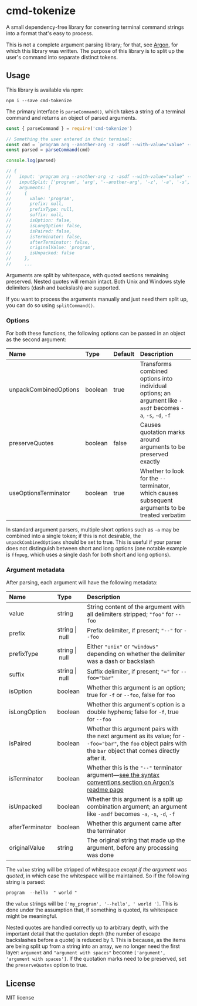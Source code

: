 # cmd-tokenize

A small dependency-free library for converting terminal command strings into a format that's easy to process.

This is not a complete argument parsing library; for that, see [Argon](https://github.com/msikma/argon), for which this library was written. The purpose of this library is to split up the user's command into separate distinct tokens.

## Usage

This library is available via npm:

```
npm i --save cmd-tokenize
```

The primary interface is `parseCommand()`, which takes a string of a terminal command and returns an object of parsed arguments.

```js
const { parseCommand } = require('cmd-tokenize')

// Something the user entered in their terminal:
const cmd = `program arg --another-arg -z -asdf --with-value="value" -- --after-terminator`
const parsed = parseCommand(cmd)

console.log(parsed)

// {
//   input: 'program arg --another-arg -z -asdf --with-value="value" -- --after-terminator',
//   inputSplit: ['program', 'arg', '--another-arg', '-z', '-a', '-s', '-d', '-f', '--with-value=', 'value', '--', '--after-terminator'],
//   arguments: [
//     {
//       value: 'program',
//       prefix: null,
//       prefixType: null,
//       suffix: null,
//       isOption: false,
//       isLongOption: false,
//       isPaired: false,
//       isTerminator: false,
//       afterTerminator: false,
//       originalValue: 'program',
//       isUnpacked: false
//     },
//     ...
```

Arguments are split by whitespace, with quoted sections remaining preserved. Nested quotes will remain intact. Both Unix and Windows style delimiters (dash and backslash) are supported.

If you want to process the arguments manually and just need them split up, you can do so using `splitCommand()`.

### Options

For both these functions, the following options can be passed in an object as the second argument:

| Name | Type | Default | Description |
|:-----|:-----|:--------|:------------|
| unpackCombinedOptions | boolean | true | Transforms combined options into individual options; an argument like `-asdf` becomes `-a`, `-s`, `-d`, `-f` |
| preserveQuotes | boolean | false | Causes quotation marks around arguments to be preserved exactly |
| useOptionsTerminator | boolean | true | Whether to look for the `--` terminator, which causes subsequent arguments to be treated verbatim |

In standard argument parsers, multiple short options such as `-a` may be combined into a single token; if this is not desirable, the `unpackCombinedOptions` should be set to true. This is useful if your parser does not distinguish between short and long options (one notable example is `ffmpeg`, which uses a single dash for both short and long options).

### Argument metadata

After parsing, each argument will have the following metadata:

| Name | Type | Description |
|:-----|:-----|:------------|
| value | string | String content of the argument with all delimiters stripped; `"foo"` for `--foo` |
| prefix | string&nbsp;\|&nbsp;null | Prefix delimiter, if present; `"--"` for `--foo` |
| prefixType | string&nbsp;\|&nbsp;null | Either `"unix"` or `"windows"` depending on whether the delimiter was a dash or backslash |
| suffix | string&nbsp;\|&nbsp;null | Suffix delimiter, if present; `"="` for `--foo="bar"` |
| isOption | boolean | Whether this argument is an option; true for `-f` or `--foo`, false for `foo` |
| isLongOption | boolean | Whether this argument's option is a double hyphens; false for `-f`, true for `--foo` |
| isPaired | boolean | Whether this argument pairs with the next argument as its value; for `--foo="bar"`, the `foo` object pairs with the `bar` object that comes directly after it. |
| isTerminator | boolean | Whether this is the `"--"` terminator argument—[see the syntax conventions section on Argon's readme page](https://github.com/msikma/argon#syntax-conventions) |
| isUnpacked | boolean | Whether this argument is a split up combination argument; an argument like `-asdf` becomes `-a`, `-s`, `-d`, `-f` |
| afterTerminator | boolean | Whether this argument came after the terminator |
| originalValue | string | The original string that made up the argument, before any processing was done |

The `value` string will be stripped of whitespace *except if the argument was quoted*, in which case the whitespace will be maintained. So if the following string is parsed:

```
program  --hello  " world "
```

the `value` strings will be `['my_program', '--hello', ' world ']`. This is done under the assumption that, if something is quoted, its whitespace might be meaningful.

Nested quotes are handled correctly up to arbitrary depth, with the important detail that the quotation depth (the number of escape backslashes before a quote) is reduced by 1. This is because, as the items are being split up from a string into an array, we no longer need the first layer: `argument` and `"argument with spaces"` become `['argument', 'argument with spaces']`. If the quotation marks need to be preserved, set the `preserveQuotes` option to true.

## License

MIT license
